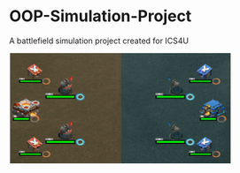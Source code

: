 # OOP-Simulation-Project
A battlefield simulation project created for ICS4U

<img src="https://github.com/danwei002/OOP-Simulation-Project/blob/master/simulationDemo.gif" width="400" height="200">
